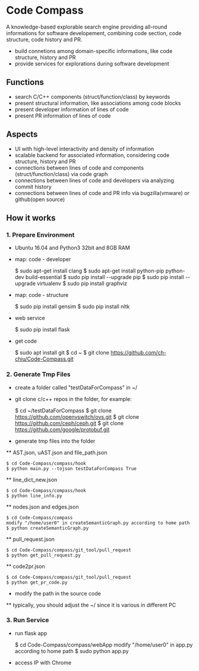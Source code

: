 # Code Compass

A knowledge-based explorable search engine providing all-round informations for software developement, combining code section, code structure, code history and PR.

- build connetions among domain-specific informations, like code structure, history and PR
- provide services for explorations during software development

## Functions
- search C/C++ components (struct/function/class) by keywords
- present structural information, like associations among code blocks   
- present developer information of lines of code
- present PR information of lines of code

## Aspects
- UI with high-level interactivity and density of information
- scalable backend for associated information, considering code structure, history and PR
- connections between lines of code and components (struct/function/class) via code graph
- connections between lines of code and developers via analyzing commit history
- connections between lines of code and PR info via bugzilla(vmware) or github(open source)

## How it works
### 1. Prepare Environment
* Ubuntu 16.04 and Python3 32bit and 8GB RAM

* map: code - developer

    $ sudo apt-get install clang
    $ sudo apt-get install python-pip python-dev build-essential
    $ sudo pip install --upgrade pip
    $ sudo pip install --upgrade virtualenv
    $ sudo pip install graphviz

* map: code - structure
    
    $ sudo pip install gensim
    $ sudo pip install nltk

* web service

    $ sudo pip install flask

* get code

    $ sudo apt install git
    $ cd ~
    $ git clone https://github.com/ch-chiu/Code-Compass.git

### 2. Generate Tmp Files
* create a folder called "testDataForCompass" in ~/

* git clone c/c++ repos in the folder, for example:
    
    $ cd ~/testDataForCompass
    $ git clone https://github.com/openvswitch/ovs.git
    $ git clone https://github.com/ceph/ceph.git
    $ git clone https://github.com/google/protobuf.git

* generate tmp files into the folder

** AST.json, uAST.json and file_path.json

    $ cd Code-Compass/compass/hook
    $ python main.py --tojson testDataForCompass True

** line_dict_new.json
    
    $ cd Code-Compass/compass/hook
    $ python line_info.py

** nodes.json and edges.json

    $ cd Code-Compass/compass
    modify "/home/user0" in createSemanticGraph.py according to home path 
    $ python createSemanticGraph.py

** pull_request.json
    
    $ cd Code-Compass/compass/git_tool/pull_request
    $ python get_pull_request.py

** code2pr.json

    $ cd Code-Compass/compass/git_tool/pull_request
    $ python get_pr_code.py

* modify the path in the source code

** typically, you should adjust the ~/ since it is various in different PC

### 3. Run Service
* run flask app

    $ cd Code-Compass/compass/webApp
    modify "/home/user0" in app.py according to home path 
    $ sudo python app.py

* access IP with Chrome
